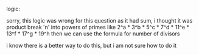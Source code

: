 
logic:

sorry, this logic was wrong for this question as it had sum, i thought it was product
break 'n' into powers of primes
like
2^a * 3^b * 5^c * 7^d * 11^e * 13^f * 17^g * 19^h
then we can use the formula for number of divisors

i know there is a better way to do this, but i am not sure how to do it